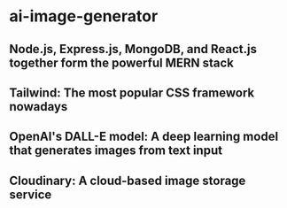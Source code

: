 # ai-image-generator
## Node.js, Express.js, MongoDB, and React.js together form the powerful MERN stack
## Tailwind: The most popular CSS framework nowadays
## OpenAI's DALL-E model: A deep learning model that generates images from text input
## Cloudinary: A cloud-based image storage service